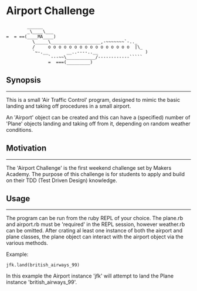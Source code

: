 Airport Challenge
=================

```
        ______
        _\____\___
=  = ==(____MA____)
          \_____\___________________,-~~~~~~~`-.._
          /     o o o o o o o o o o o o o o o o  |\_
          `~-.__       __..----..__                  )
                `---~~\___________/------------`````
                =  ===(_________)
```

## Synopsis
----

This is a small 'Air Traffic Control' program, designed to mimic the basic landing and taking off procedures in a small airport.

An 'Airport' object can be created and this can have a (specified) number of 'Plane' objects landing and taking off from it, depending on random weather conditions.


## Motivation
----

The 'Airport Challenge' is the first weekend challenge set by Makers Academy. The purpose of this challenge is for students to apply and build on their TDD (Test Driven Design) knowledge.

## Usage
----
The program can be run from the ruby REPL of your choice. The plane.rb and airport.rb must be 'required' in the REPL session, however weather.rb can be omitted. After crating al least one instance of both the airport and plane classes, the plane object can interact with the airport object via the various methods.

Example: 
```
jfk.land(british_airways_99) 
```
In this example the Airport instance 'jfk' will attempt to land the Plane instance 'british_airways_99'.
